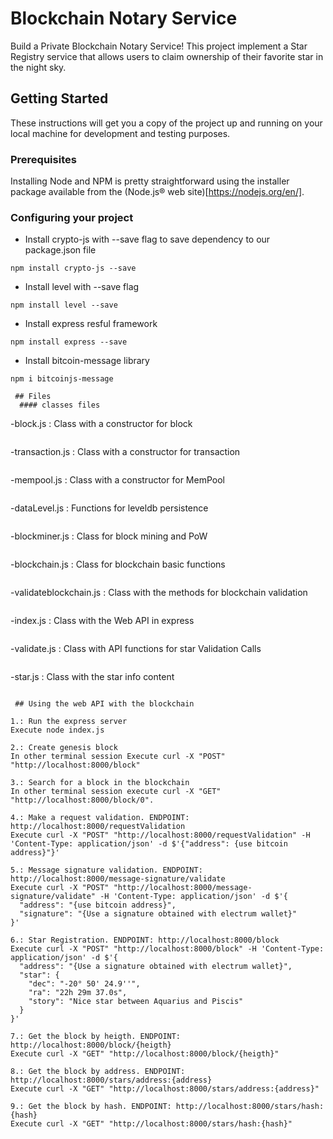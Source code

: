  # Blockchain Notary Service
 
Build a Private Blockchain Notary Service! This project implement a Star Registry service that allows users to claim ownership of their favorite star in the night sky.
 
 ## Getting Started
 
 These instructions will get you a copy of the project up and running on your local machine for development and testing purposes.
 
 ### Prerequisites
 
 Installing Node and NPM is pretty straightforward using the installer package available from the (Node.js® web site)[https://nodejs.org/en/].
 
 ### Configuring your project
 
 - Install crypto-js with --save flag to save dependency to our package.json file
 ```
 npm install crypto-js --save
 ```
 - Install level with --save flag
```
npm install level --save
```
- Install express resful framework
```
npm install express --save
```
- Install bitcoin-message library
```
npm i bitcoinjs-message

 ## Files 
  #### classes files
 ```
 -block.js : Class with a constructor for block
 ```
 ```
 -transaction.js : Class with a constructor for transaction  
 ```
 ```
 -mempool.js : Class with a constructor for MemPool
 ```
 ```
 -dataLevel.js : Functions for leveldb persistence
 ```
 ```
 -blockminer.js : Class for block mining and PoW
 ```
 ```
 -blockchain.js : Class for blockchain basic functions
 ```
```
-validateblockchain.js : Class with the methods for blockchain validation
```
```
-index.js : Class with the Web API in express
```
```
-validate.js : Class with API functions for star Validation Calls
```
```
-star.js : Class with the star info content
```
 
 ## Using the web API with the blockchain

1.: Run the express server 
Execute node index.js
```
```
2.: Create genesis block
In other terminal session Execute curl -X "POST" "http://localhost:8000/block"
```
```
3.: Search for a block in the blockchain
In other terminal session execute curl -X "GET" "http://localhost:8000/block/0".
```
```
4.: Make a request validation. ENDPOINT: http://localhost:8000/requestValidation
Execute curl -X "POST" "http://localhost:8000/requestValidation" -H 'Content-Type: application/json' -d $'{"address": {use bitcoin address}"}'
```
```
5.: Message signature validation. ENDPOINT: http://localhost:8000/message-signature/validate
Execute curl -X "POST" "http://localhost:8000/message-signature/validate" -H 'Content-Type: application/json' -d $'{
  "address": "{use bitcoin address}",
  "signature": "{Use a signature obtained with electrum wallet}"
}'
```
```
6.: Star Registration. ENDPOINT: http://localhost:8000/block
Execute curl -X "POST" "http://localhost:8000/block" -H 'Content-Type: application/json' -d $'{
  "address": "{Use a signature obtained with electrum wallet}",
  "star": {
    "dec": "-20° 50' 24.9''",
    "ra": "22h 29m 37.0s",
    "story": "Nice star between Aquarius and Piscis"
  }
}'
```
```
7.: Get the block by heigth. ENDPOINT: http://localhost:8000/block/{heigth}
Execute curl -X "GET" "http://localhost:8000/block/{heigth}" 
```
```
8.: Get the block by address. ENDPOINT: http://localhost:8000/stars/address:{address}
Execute curl -X "GET" "http://localhost:8000/stars/address:{address}" 
```
```
9.: Get the block by hash. ENDPOINT: http://localhost:8000/stars/hash:{hash}
Execute curl -X "GET" "http://localhost:8000/stars/hash:{hash}" 
```
